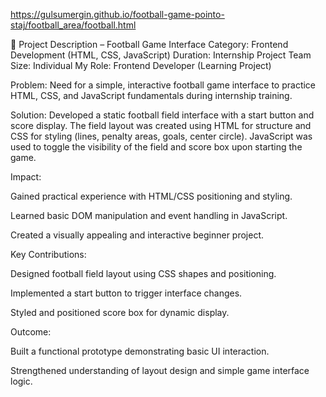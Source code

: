 
https://gulsumergin.github.io/football-game-pointo-staj/football_area/football.html 

📄 Project Description – Football Game Interface
Category: Frontend Development (HTML, CSS, JavaScript)
Duration: Internship Project
Team Size: Individual
My Role: Frontend Developer (Learning Project)

Problem:
Need for a simple, interactive football game interface to practice HTML, CSS, and JavaScript fundamentals during internship training.

Solution:
Developed a static football field interface with a start button and score display. The field layout was created using HTML for structure and CSS for styling (lines, penalty areas, goals, center circle). JavaScript was used to toggle the visibility of the field and score box upon starting the game.

Impact:

Gained practical experience with HTML/CSS positioning and styling.

Learned basic DOM manipulation and event handling in JavaScript.

Created a visually appealing and interactive beginner project.

Key Contributions:

Designed football field layout using CSS shapes and positioning.

Implemented a start button to trigger interface changes.

Styled and positioned score box for dynamic display.

Outcome:

Built a functional prototype demonstrating basic UI interaction.

Strengthened understanding of layout design and simple game interface logic.

